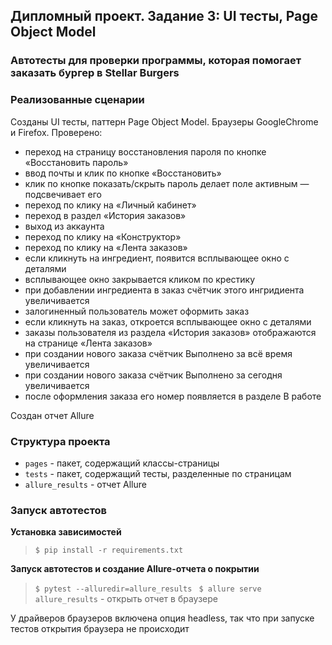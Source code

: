 ## Дипломный проект. Задание 3: UI тесты, Page Object Model

### Автотесты для проверки программы, которая помогает заказать бургер в Stellar Burgers

### Реализованные сценарии

Созданы UI тесты, паттерн Page Object Model. Браузеры GoogleChrome и Firefox. Проверено:
- переход на страницу восстановления пароля по кнопке «Восстановить пароль»
- ввод почты и клик по кнопке «Восстановить»
- клик по кнопке показать/скрыть пароль делает поле активным — подсвечивает его
- переход по клику на «Личный кабинет»
- переход в раздел «История заказов»
- выход из аккаунта
- переход по клику на «Конструктор»
- переход по клику на «Лента заказов»
- если кликнуть на ингредиент, появится всплывающее окно с деталями
- всплывающее окно закрывается кликом по крестику
- при добавлении ингредиента в заказ счётчик этого ингридиента увеличивается
- залогиненный пользователь может оформить заказ
- если кликнуть на заказ, откроется всплывающее окно с деталями
- заказы пользователя из раздела «История заказов» отображаются на странице «Лента заказов»
- при создании нового заказа счётчик Выполнено за всё время увеличивается
- при создании нового заказа счётчик Выполнено за сегодня увеличивается
- после оформления заказа его номер появляется в разделе В работе

Создан отчет Allure 

### Структура проекта

- `pages` - пакет, содержащий классы-страницы
- `tests` - пакет, содержащий тесты, разделенные по страницам
- `allure_results` - отчет Allure

### Запуск автотестов

**Установка зависимостей**

> `$ pip install -r requirements.txt`

**Запуск автотестов и создание Allure-отчета о покрытии**

>  `$ pytest --alluredir=allure_results `
>  `$ allure serve allure_results` - открыть отчет в браузере

У драйверов браузеров включена опция headless, так что при запуске тестов открытия браузера не происходит
